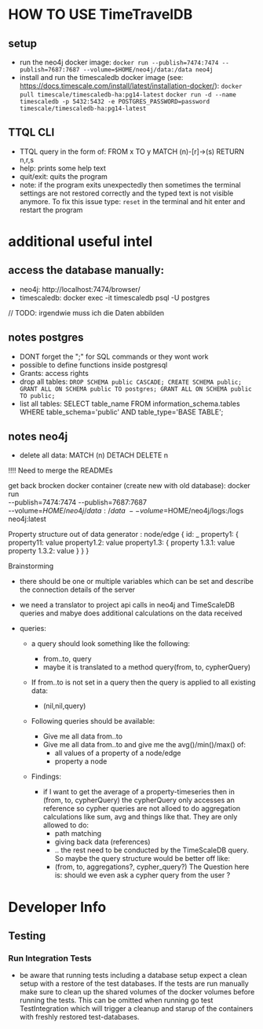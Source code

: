 # HOW TO USE TimeTravelDB

## setup
- run the neo4j docker image: 
  `docker run --publish=7474:7474 --publish=7687:7687 --volume=$HOME/neo4j/data:/data neo4j`
- install and run the timescaledb docker image (see: https://docs.timescale.com/install/latest/installation-docker/): 
  `docker pull timescale/timescaledb-ha:pg14-latest`
  `docker run -d --name timescaledb -p 5432:5432 -e POSTGRES_PASSWORD=password timescale/timescaledb-ha:pg14-latest`


## TTQL CLI
  - TTQL query in the form of: FROM x TO y MATCH (n)-[r]->(s) RETURN n,r,s
  - help: prints some help text
  - quit/exit: quits the program
  - note: if the program exits unexpectedly then sometimes the terminal settings are not restored correctly 
    and the typed text is not visible anymore. To fix this issue type: `reset` in the terminal and hit enter
    and restart the program


# additional useful intel
 
## access the database manually:
- neo4j: http://localhost:7474/browser/
- timescaledb: docker exec -it timescaledb psql -U postgres  


// TODO: irgendwie muss ich die Daten abbilden 


## notes postgres
- DONT forget the ";" for SQL commands or they wont work 
- possible to define functions inside postgresql  
- Grants: access rights
- drop all tables: 
  `DROP SCHEMA public CASCADE;
   CREATE SCHEMA public;
   GRANT ALL ON SCHEMA public TO postgres;
   GRANT ALL ON SCHEMA public TO public;`
- list all tables:
   SELECT table_name
   FROM information_schema.tables
   WHERE table_schema='public'
   AND table_type='BASE TABLE'; 
    

## notes neo4j 
- delete all data: MATCH (n) DETACH DELETE n 


!!!! Need to merge the READMEs

get back brocken docker container (create new with old database):
    docker run \
    --publish=7474:7474 --publish=7687:7687 \
    --volume=$HOME/neo4j/data:/data \
    --volume=$HOME/neo4j/logs:/logs \
    neo4j:latest



Property structure out of data generator : 
node/edge {
  id: _
  property1: {
    property11: value
    property1.2: value
    property1.3: {
      property 1.3.1: value
      property 1.3.2: value
    } 
  }
}

Brainstorming

- there should be one or multiple variables which can be set and describe the 
  connection details of the server

- we need a translator to project api calls in neo4j and TimeScaleDB queries and 
  mabye does additional calculations on the data received

- queries:
  - a query should look something like the following:
    - from..to, query 
    - maybe it is translated to a method query(from, to, cypherQuery)
  - If from..to is not set in a query then the query is applied to all existing data:
    - (nil,nil,query) 

  - Following queries should be available:
    - Give me all data from..to 
    - Give me all data from..to and give me the avg()/min()/max() of:
      - all values of a property of a node/edge
      - property a node

  - Findings:
    - if I want to get the average of a property-timeseries then in 
      (from, to, cypherQuery) the cypherQuery only accesses an reference so
      cypher queries are not alloed to do aggregation calculations like sum, avg and
      things like that. They are only allowed to do:
        - path matching
        - giving back data (references)
        - ..
      the rest need to be conducted by the TimeScaleDB query. So maybe the query
      structure would be better off like:
        - (from, to, aggregations?, cypher_query?)
      The Question here is: should we even ask a cypher query from the user ? 


# Developer Info

## Testing


### Run Integration Tests

- be aware that running tests including a database setup expect a clean setup with a restore of the test databases. If the tests
  are run manually make sure to clean up the shared volumes of the docker volumes before running the tests. This can be omitted 
  when running go test TestIntegration which will trigger a cleanup and starup of the containers with freshly restored test-databases.